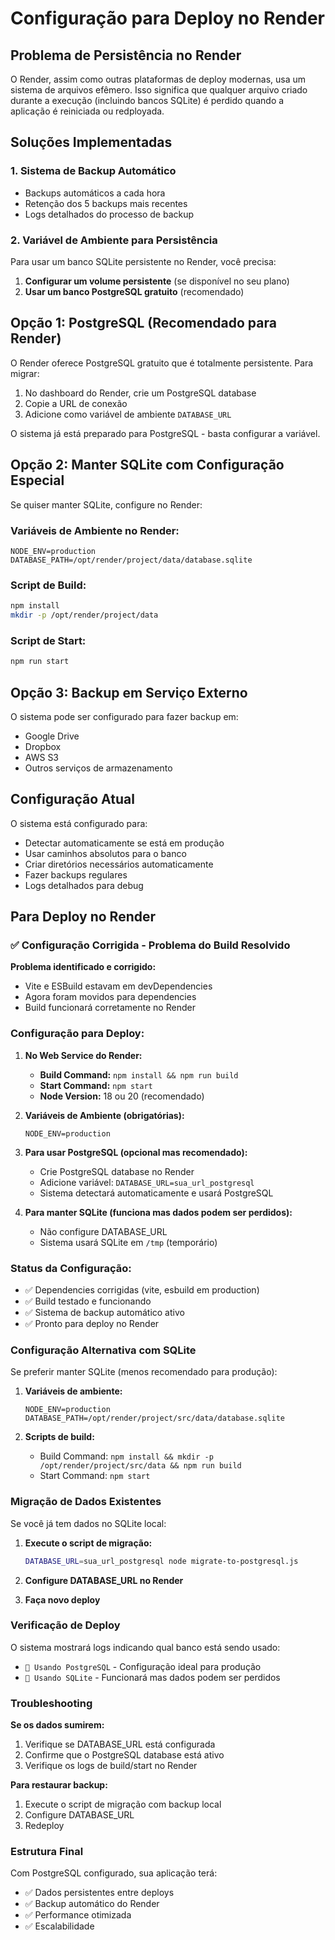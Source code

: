 # Configuração para Deploy no Render

## Problema de Persistência no Render

O Render, assim como outras plataformas de deploy modernas, usa um sistema de arquivos efêmero. Isso significa que qualquer arquivo criado durante a execução (incluindo bancos SQLite) é perdido quando a aplicação é reiniciada ou redployada.

## Soluções Implementadas

### 1. Sistema de Backup Automático
- Backups automáticos a cada hora
- Retenção dos 5 backups mais recentes
- Logs detalhados do processo de backup

### 2. Variável de Ambiente para Persistência
Para usar um banco SQLite persistente no Render, você precisa:

1. **Configurar um volume persistente** (se disponível no seu plano)
2. **Usar um banco PostgreSQL gratuito** (recomendado)

## Opção 1: PostgreSQL (Recomendado para Render)

O Render oferece PostgreSQL gratuito que é totalmente persistente. Para migrar:

1. No dashboard do Render, crie um PostgreSQL database
2. Copie a URL de conexão 
3. Adicione como variável de ambiente `DATABASE_URL`

O sistema já está preparado para PostgreSQL - basta configurar a variável.

## Opção 2: Manter SQLite com Configuração Especial

Se quiser manter SQLite, configure no Render:

### Variáveis de Ambiente no Render:
```
NODE_ENV=production
DATABASE_PATH=/opt/render/project/data/database.sqlite
```

### Script de Build:
```bash
npm install
mkdir -p /opt/render/project/data
```

### Script de Start:
```bash
npm run start
```

## Opção 3: Backup em Serviço Externo

O sistema pode ser configurado para fazer backup em:
- Google Drive
- Dropbox  
- AWS S3
- Outros serviços de armazenamento

## Configuração Atual

O sistema está configurado para:
- Detectar automaticamente se está em produção
- Usar caminhos absolutos para o banco
- Criar diretórios necessários automaticamente
- Fazer backups regulares
- Logs detalhados para debug

## Para Deploy no Render

### ✅ Configuração Corrigida - Problema do Build Resolvido

**Problema identificado e corrigido:**
- Vite e ESBuild estavam em devDependencies
- Agora foram movidos para dependencies
- Build funcionará corretamente no Render

### Configuração para Deploy:

1. **No Web Service do Render:**
   - **Build Command:** `npm install && npm run build`
   - **Start Command:** `npm start`
   - **Node Version:** 18 ou 20 (recomendado)

2. **Variáveis de Ambiente (obrigatórias):**
   ```
   NODE_ENV=production
   ```

3. **Para usar PostgreSQL (opcional mas recomendado):**
   - Crie PostgreSQL database no Render
   - Adicione variável: `DATABASE_URL=sua_url_postgresql`
   - Sistema detectará automaticamente e usará PostgreSQL

4. **Para manter SQLite (funciona mas dados podem ser perdidos):**
   - Não configure DATABASE_URL
   - Sistema usará SQLite em `/tmp` (temporário)

### Status da Configuração:
- ✅ Dependencies corrigidas (vite, esbuild em production)
- ✅ Build testado e funcionando
- ✅ Sistema de backup automático ativo
- ✅ Pronto para deploy no Render

### Configuração Alternativa com SQLite

Se preferir manter SQLite (menos recomendado para produção):

1. **Variáveis de ambiente:**
   ```
   NODE_ENV=production
   DATABASE_PATH=/opt/render/project/src/data/database.sqlite
   ```

2. **Scripts de build:**
   - Build Command: `npm install && mkdir -p /opt/render/project/src/data && npm run build`
   - Start Command: `npm start`

### Migração de Dados Existentes

Se você já tem dados no SQLite local:

1. **Execute o script de migração:**
   ```bash
   DATABASE_URL=sua_url_postgresql node migrate-to-postgresql.js
   ```

2. **Configure DATABASE_URL no Render**

3. **Faça novo deploy**

### Verificação de Deploy

O sistema mostrará logs indicando qual banco está sendo usado:
- `🐘 Usando PostgreSQL` - Configuração ideal para produção
- `📁 Usando SQLite` - Funcionará mas dados podem ser perdidos

### Troubleshooting

**Se os dados sumirem:**
1. Verifique se DATABASE_URL está configurada
2. Confirme que o PostgreSQL database está ativo
3. Verifique os logs de build/start no Render

**Para restaurar backup:**
1. Execute o script de migração com backup local
2. Configure DATABASE_URL
3. Redeploy

### Estrutura Final

Com PostgreSQL configurado, sua aplicação terá:
- ✅ Dados persistentes entre deploys
- ✅ Backup automático do Render
- ✅ Performance otimizada
- ✅ Escalabilidade